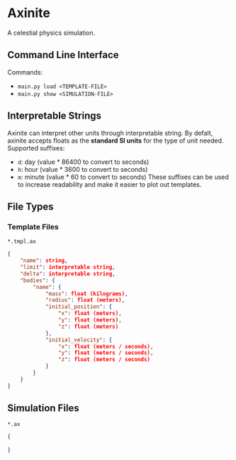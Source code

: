 # Axinite
A celestial physics simulation.
## Command Line Interface
Commands:
- `main.py load <TEMPLATE-FILE>`
- `main.py show <SIMULATION-FILE>`
## Interpretable Strings
Axinite can interpret other units through interpretable string. By defalt, axinite accepts floats as the **standard SI units** for the type of unit needed. Supported suffixes:
- `d`: day (value * 86400 to convert to seconds)
- `h`: hour (value * 3600 to convert to seconds)
- `m`: minute (value * 60 to convert to seconds)
These suffixes can be used to increase readability and make it easier to plot out templates.
## File Types
### Template Files
`*.tmpl.ax`
```json
{
    "name": string,
    "limit": interpretable string,
    "delta": interpretable string,
    "bodies": {
        "name": {
            "mass": float (kilograms),
            "radius": float (meters),
            "initial_position": {
                "x": float (meters),
                "y": float (meters),
                "z": float (meters)
            },
            "initial_velocity": {
                "x": float (meters / seconds),
                "y": float (meters / seconds),
                "z": float (meters / seconds)
            }
        }
    }
}
```
## Simulation Files
`*.ax`
```json
{
    
}
```